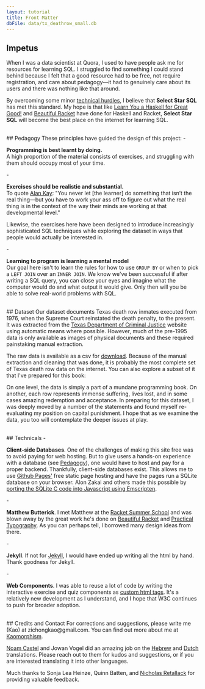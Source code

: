 ```yaml
---
layout: tutorial
title: Front Matter
dbFile: data/tx_deathrow_small.db
---
```


<a name="impetus"></a>
## Impetus
When I was a data scientist at Quora, I used to have people ask me for resources for learning SQL. I struggled to find something I could stand behind because I felt that a good resource had to be free, not require registration, and care about pedagogy&mdash;it had to genuinely care about its users and there was nothing like that around.

By overcoming some minor <a href="#technicals">technical hurdles</a>, I believe that **Select Star SQL** has met this standard. My hope is that like <a href='http://learnyouahaskell.com/chapters'>Learn You a Haskell for Great Good!</a> and <a href='https://beautifulracket.com'>Beautiful Racket</a> have done for Haskell and Racket, **Select Star SQL** will become the best place on the internet for learning SQL.

<br>
<a name="pedagogy"></a>
## Pedagogy
These principles have guided the design of this project:
   - <p><strong>Programming is best learnt by doing.</strong><br>
     A high proportion of the material consists of exercises, and struggling with them should occupy most of your time.</p>
   - <p><strong>Exercises should be realistic and substantial.</strong><br>
     To quote <a href="https://www.fastcompany.com/40435064/what-alan-kay-thinks-about-the-iphone-and-technology-now">Alan Kay</a>: "You never let [the learner] do something that isn’t the real thing&mdash;but you have to work your ass off to figure out what the real thing is in the context of the way their minds are working at that developmental level."</p>
     <p>Likewise, the exercises here have been designed to introduce increasingly sophisticated SQL techniques while exploring the dataset in ways that people would actually be interested in.</p>
   - <p><strong>Learning to program is learning a mental model</strong><br>
     Our goal here isn't to learn the rules for how to use <code>GROUP BY</code> or when to pick a <code>LEFT JOIN</code> over an <code>INNER JOIN</code>. We know we've been successful if after writing a SQL query, you can close your eyes and imagine what the computer would do and what output it would give. Only then will you be able to solve real-world problems with SQL.</p>

<br>
<a name="dataset"></a>
## Dataset
Our dataset documents Texas death row inmates executed from 1976, when the Supreme Court reinstated the death penalty, to the present. It was extracted from the <a href='https://www.tdcj.state.tx.us/death_row/dr_executed_offenders.html'>Texas Department of Criminal Justice</a> website using automatic means where possible. However, much of the pre-1995 data is only available as images of physical documents and these required painstaking manual extraction.

The raw data is available as a csv for <a href="data/tx_deathrow_full.csv">download</a>. Because of the manual extraction and cleaning that was done, it is probably the most complete set of Texas death row data on the internet. You can also explore a subset of it that I've prepared for this book:
<sql-exercise
  data-question="This is an interactive code editor. You can edit query below."
  data-comment="Shift+Enter is the keyboard shortcut for running the query."
  data-default-text="SELECT *
FROM executions
LIMIT 3"></sql-exercise>

On one level, the data is simply a part of a mundane programming book. On another, each row represents immense suffering, lives lost, and in some cases amazing redemption and acceptance. In preparing for this dataset, I was deeply moved by a number of the statements and found myself re-evaluating my position on capital punishment. I hope that as we examine the data, you too will contemplate the deeper issues at play.

<br>
<a name="technicals"></a>
## Technicals
   - <p><strong>Client-side Databases</strong>. One of the challenges of making this site free was to avoid paying for web hosting. But to give users a hands-on experience with a database (see <a href="#pedagogy">Pedagogy</a>), one would have to host and pay for a proper backend. Thankfully, client-side databases exist. This allows me to use <a href="https://pages.github.com">Github Pages'</a> free static page hosting and have the pages run a SQLite database on your browser. Alon Zakai and others made this possible by <a href="https://github.com/kripken/sql.js">porting the SQLite C code into Javascript using Emscripten</a>.</p>
   - <p><strong>Matthew Butterick</strong>. I met Matthew at the <a href="https://summer-school.racket-lang.org/2018/">Racket Summer School</a> and was blown away by the great work he's done on <a href="http://beautifulracket.com">Beautiful Racket</a> and <a href="http://practicaltypography.com">Practical Typography</a>. As you can perhaps tell, I borrowed many design ideas from there.</p>
   - <p><strong>Jekyll</strong>. If not for <a href="https://jekyllrb.com/">Jekyll</a>, I would have ended up writing all the html by hand. Thank goodness for Jekyll.</p>
   - <p><strong>Web Components</strong>. I was able to reuse a lot of code by writing the interactive exercise and quiz components as <a href="https://developer.mozilla.org/en-US/docs/Web/Web_Components">custom html tags</a>. It's a relatively new development as I understand, and I hope that W3C continues to push for broader adoption.</p>

<br>
<a name="contact"></a>
## Credits and Contact
For corrections and suggestions, please write me (Kao) at zichongkao@gmail.com. You can find out more about me at <a href="http://kaomorphism.com">Kaomorphism</a>.

<a href="https://thepitz.io/">Noam Castel</a> and Jowan Vogel did an amazing job on the <a href="/he/">Hebrew</a> and <a href="/nl">Dutch</a> translations. Please reach out to them for kudos and suggestions, or if you are interested translating it into other languages.

Much thanks to Sonja Lea Heinze, Quinn Batten, and <a href="https://nickretallack.com">Nicholas Retallack</a> for providing valuable feedback.
